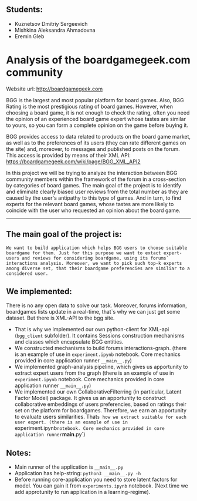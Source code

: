 ## Students:
* Kuznetsov Dmitriy Sergeevich
* Mishkina Aleksandra Ahmadovna
* Eremin Gleb


# Analysis of the boardgamegeek.com community
Website url: http://boardgamegeek.com

BGG is the largest and most popular platform for board games. Also, BGG Rating is the most prestigious rating of board games. However, when choosing a board game, it is not enough to check the rating, often you need the opinion of an experienced board game expert whose tastes are similar to yours, so you can form a complete opinion on the game before buying it. 

BGG provides access to data related to products on the board game market, as well as to the preferences of its users (they can rate different games on the site) and, moreover, to messages and published posts on the forum. This access is provided by means of their XML API: https://boardgamegeek.com/wiki/page/BGG_XML_API2

In this project we will be trying to analyze the interaction between BGG community members within the framework of the forum in a cross-section by categories of board games. The main goal of the project is to identify and eliminate clearly biased user reviews from the total number as they are caused by the user's antipathy to this type of games. And in turn, to find experts for the relevant board games, whose tastes are more likely to coincide with the user who requested an opinion about the board game.

---
## The main goal of the project is:
    We want to build application which helps BGG users to choose suitable boardgame for them. Just for this purpose we want to extact expert-users and reviews for considering boardgame, using its forums` interactions analysis. Moreover, we want to pick such top-k experts among diverse set, that their boardgame preferencies are similiar to a considered user.

## We implemented:
There is no any open data to solve our task. Moreover, forums information, boardgames lists update in a real-time, that`s why we can just get some dataset. But there is XML-API to the bgg site.
* That is why we implemented our own python-client for XML-api (`bgg_client` subfolder). It contains Sessions construction mechanisms and classes which encapsulate BGG entities.
* We constructed mechanisms to build forums interactions-graph. (there is an example of use in `experiment.ipynb` notebook. Core mechanics provided in core application runner `__main__.py`)
* We implemented graph-analysis pipeline, which gives us apportunity to extract expert users from the graph (there is an example of use in `experiment.ipynb` notebook. Core mechanics provided in core application runner `__main__.py`)
* We implemented our own CollaborativeFilterring (in particular, Latent Factor Model) package. It gives us an apportunity to construct collaborative embeddings of users preferencies, based on ratings their set on the platform for boardgames. Therefore, we earn an apportunity to evaluate users similarities. That`s how we extract suitable for each user expert. (there is an example of use in `experiment.ipynb` notebook. Core mechanics provided in core application runner `__main__.py`)


## Notes:
* Main runner of the application is `__main__.py`
* Application has help-string: `python3 __main__.py -h`
* Before running core-application you need to store latent factors for model. You can gain it from `experiments.ipynb` notebook. (Next time we add approtunity to run application in a learning-regime).
